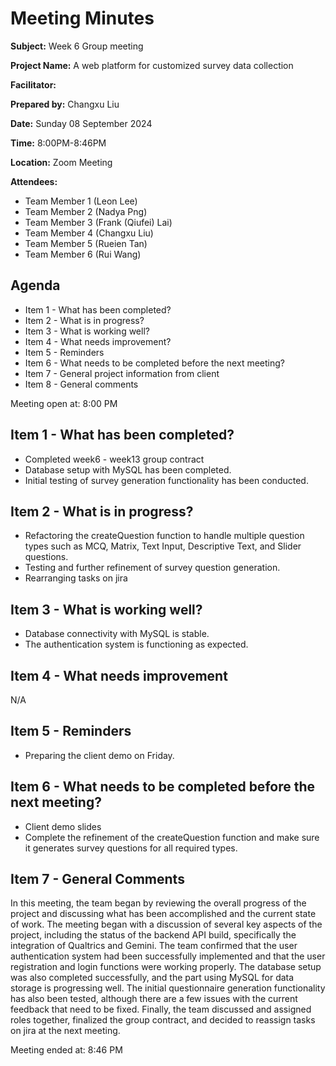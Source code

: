 # Meeting Minutes

**Subject:** Week 6 Group meeting

**Project Name:**  A web platform for customized survey data collection

**Facilitator:**

**Prepared by:** Changxu Liu

**Date:** Sunday 08 September 2024

**Time:** 8:00PM-8:46PM

**Location:** Zoom Meeting

**Attendees:**
* Team Member 1 (Leon Lee)
* Team Member 2 (Nadya Png)
* Team Member 3 (Frank (Qiufei) Lai)
* Team Member 4 (Changxu Liu)
* Team Member 5 (Rueien Tan)
* Team Member 6 (Rui Wang)

## Agenda
* Item 1 - What has been completed?
* Item 2 - What is in progress?
* Item 3 - What is working well?
* Item 4 - What needs improvement?
* Item 5 - Reminders
* Item 6 - What needs to be completed before the next meeting?
* Item 7 - General project information from client
* Item 8 - General comments



Meeting open at: 8:00 PM

## Item 1 - What has been completed?
- Completed week6 - week13 group contract
- Database setup with MySQL has been completed.
- Initial testing of survey generation functionality has been conducted.

## Item 2 - What is in progress?
- Refactoring the createQuestion function to handle multiple question types such as MCQ, Matrix, Text Input, Descriptive Text, and Slider questions.
- Testing and further refinement of survey question generation.
- Rearranging tasks on jira

## Item 3 - What is working well?
- Database connectivity with MySQL is stable.
- The authentication system is functioning as expected.

## Item 4 - What needs improvement
N/A

## Item 5 - Reminders
-  Preparing the client demo on Friday.

## Item 6 - What needs to be completed before the next meeting?
- Client demo slides
- Complete the refinement of the createQuestion function and make sure it generates survey questions for all required types.


## Item 7 - General Comments
In this meeting, the team began by reviewing the overall progress of the project and discussing what has been accomplished and the current state of work.
The meeting began with a discussion of several key aspects of the project, including the status of the backend API build, specifically the integration of Qualtrics and Gemini. The team confirmed that the user authentication system had been successfully implemented and that the user registration and login functions were working properly. The database setup was also completed successfully, and the part using MySQL for data storage is progressing well. The initial questionnaire generation functionality has also been tested, although there are a few issues with the current feedback that need to be fixed. Finally, the team discussed and assigned roles together, finalized the group contract, and decided to reassign tasks on jira at the next meeting.

Meeting ended at: 8:46 PM